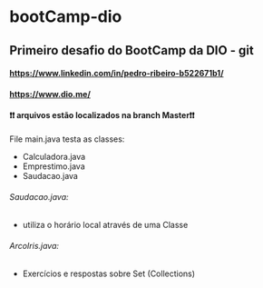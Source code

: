 # bootCamp-dio
## Primeiro desafio do BootCamp da DIO - git

#### https://www.linkedin.com/in/pedro-ribeiro-b522671b1/
#### https://www.dio.me/

#### ❗❗ arquivos estão localizados na branch Master❗❗

File main.java testa as classes:
 * Calculadora.java
 * Emprestimo.java
 * Saudacao.java
  
###### Saudacao.java:
 * utiliza o horário local através de uma Classe 

###### ArcoIris.java:
 * Exercícios e respostas sobre Set (Collections)

